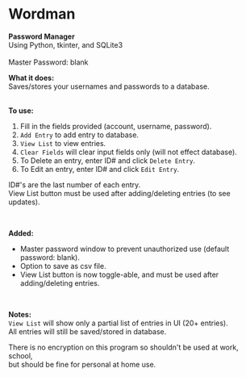 # Wordman
**Password Manager**  
Using Python, tkinter, and SQLite3  
<br>
Master Password: blank

**What it does:**  
Saves/stores your usernames and passwords to a database.  
<br>

**To use:**  
1. Fill in the fields provided (account, username, password).  
2. `Add Entry` to add entry to database.  
3. `View List` to view entries.  
4. `Clear Fields` will clear input fields only (will not effect database).  
5. To Delete an entry, enter ID# and click `Delete Entry`.  
6. To Edit an entry, enter ID# and click `Edit Entry`.  

ID#'s are the last number of each entry.  
View List button must be used after adding/deleting entries (to see updates).

<br>  

**Added:**  
- Master password window to prevent unauthorized use  (default password: blank).  
- Option to save as csv file.
- View List button is now toggle-able, and must be used after adding/deleting entries.

<br>

**Notes:**     
`View List` will show only a partial list of entries in UI (20+ entries).  
All entries will still be saved/stored in database.  


There is no encryption on this program so shouldn't be used at work, school,   
but should be fine for personal at home use.  

